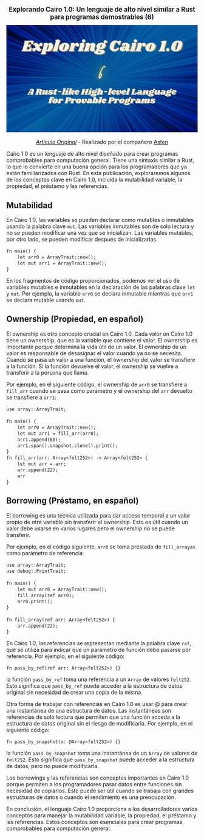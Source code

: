 <div align="center">
  <h1 style="font-size: larger;">
    <strong>Explorando Cairo 1.0: Un lenguaje de alto nivel similar a Rust para programas demostrables (6)</strong> 
    </h1>  
    <img src="https://github.com/Starknet-Es/StarknetEs-Aprendizaje/blob/master/assets/Explorando_Cairo1_pt6.png" width="600">

_[Artículo Original](https://medium.com/@0xasten/exploring-cairo-1-0-a-rust-like-high-level-language-for-provable-programs-6-afcfdff1afea)_ - Realizado por el compañero [Asten](https://twitter.com/0xasten)
</div>

Cairo 1.0 es un lenguaje de alto nivel diseñado para crear programas comprobables para computación general. Tiene una sintaxis similar a Rust, lo que lo convierte en una buena opción para los programadores que ya están familiarizados con Rust. En esta publicación, exploraremos algunos de los conceptos clave en Cairo 1.0, incluida la mutabilidad variable, la propiedad, el préstamo y las referencias.

## Mutabilidad

En Cairo 1.0, las variables se pueden declarar como mutables o inmutables usando la palabra clave `mut`. Las variables inmutables son de solo lectura y no se pueden modificar una vez que se inicializan. Las variables mutables, por otro lado, se pueden modificar después de inicializarlas.

```cairo
fn main() {
    let arr0 = ArrayTrait::new();
    let mut arr1 = ArrayTrait::new();
}
```
En los fragmentos de código proporcionados, podemos ver el uso de variables mutables e inmutables en la declaración de las palabras clave `let` y `mut`. Por ejemplo, la variable `arr0` se declara inmutable mientras que `arr1` se declara mutable usando `mut`.

## Ownership (Propiedad, en español)

El ownership es otro concepto crucial en Cairo 1.0. Cada valor en Cairo 1.0 tiene un ownership, que es la variable que contiene el valor. El ownership es importante porque determina la vida útil de un valor. El ownership de un valor es responsable de desasignar el valor cuando ya no se necesita. Cuando se pasa un valor a una función, el ownership del valor se transfiere a la función. Si la función devuelve el valor, el ownership se vuelve a transferir a la persona que llama.

Por ejemplo, en el siguiente código, el ownership de `arr0` se transfiere a `fill_arr` cuando se pasa como parámetro y el ownership del `arr` devuelto se transfiere a `arr1`:

```cairo
use array::ArrayTrait;

fn main() {
    let arr0 = ArrayTrait::new();
    let mut arr1 = fill_arr(arr0);
    arr1.append(88);
    arr1.span().snapshot.clone().print();
}
fn fill_arr(arr: Array<felt252>) -> Array<felt252> {
    let mut arr = arr;
    arr.append(22);
    arr
}
```

## Borrowing (Préstamo, en español)

El borrowing es una técnica utilizada para dar acceso temporal a un valor propio de otra variable sin transferir el ownership. Esto es útil cuando un valor debe usarse en varios lugares pero el ownership no se puede transferir.

Por ejemplo, en el código siguiente, `arr0` se toma prestado de `fill_arrayas` como parámetro de referencia:

```cairo
use array::ArrayTrait;
use debug::PrintTrait;

fn main() {
    let mut arr0 = ArrayTrait::new();
    fill_array(ref arr0);
    arr0.print();
}

fn fill_array(ref arr: Array<felt252>) {
    arr.append(22);
}
```

En Cairo 1.0, las referencias se representan mediante la palabra clave `ref`, que se utiliza para indicar que un parámetro de función debe pasarse por referencia. Por ejemplo, en el siguiente código:

```cairo
fn pass_by_ref(ref arr: Array<felt252>) {}
```

la función `pass_by_ref` toma una referencia a un `Array` de valores `felt252`. Esto significa que `pass_by_ref` puede acceder a la estructura de datos original sin necesidad de crear una copia de la misma.

Otra forma de trabajar con referencias en Cairo 1.0 es usar @ para crear una instantánea de una estructura de datos. Las instantáneas son referencias de solo lectura que permiten que una función acceda a la estructura de datos original sin el riesgo de modificarla. Por ejemplo, en el siguiente código:

```cairo
fn pass_by_snapshot(x: @Array<felt252>) {}
```

la función `pass_by_snapshot` toma una instantánea de un `Array` de valores de `felt252`. Esto significa que `pass_by_snapshot` puede acceder a la estructura de datos, pero no puede modificarla.

Los borrowings y las referencias son conceptos importantes en Cairo 1.0 porque permiten a los programadores pasar datos entre funciones sin necesidad de copiarlos. Esto puede ser útil cuando se trabaja con grandes estructuras de datos o cuando el rendimiento es una preocupación.

En conclusión, el lenguaje Cairo 1.0 proporciona a los desarrolladores varios conceptos para manejar la mutabilidad variable, la propiedad, el préstamo y las referencias. Estos conceptos son esenciales para crear programas comprobables para computación general.

